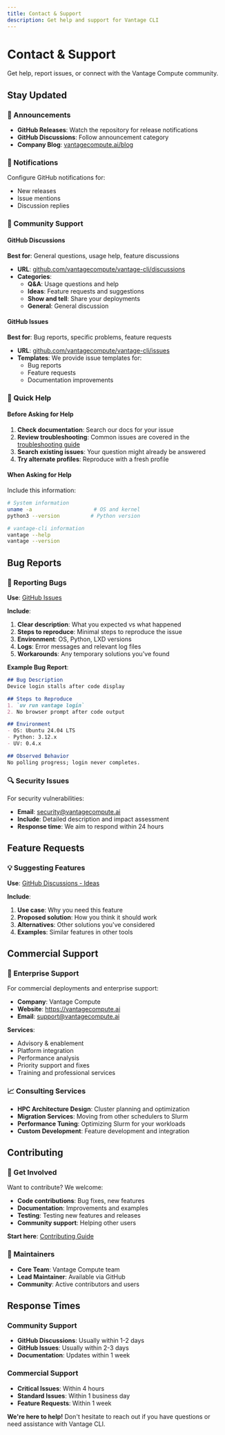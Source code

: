 ```yaml
---
title: Contact & Support
description: Get help and support for Vantage CLI
---
```


# Contact & Support

Get help, report issues, or connect with the Vantage Compute community.

## Stay Updated

### 📢 Announcements
- **GitHub Releases**: Watch the repository for release notifications
- **GitHub Discussions**: Follow announcement category
- **Company Blog**: [vantagecompute.ai/blog](https://vantagecompute.ai/blog)

### 🔔 Notifications
Configure GitHub notifications for:
- New releases
- Issue mentions
- Discussion replies


### 💬 Community Support

#### GitHub Discussions
**Best for**: General questions, usage help, feature discussions

- **URL**: [github.com/vantagecompute/vantage-cli/discussions](https://github.com/vantagecompute/vantage-clidiscussions)
- **Categories**:
  - **Q&A**: Usage questions and help
  - **Ideas**: Feature requests and suggestions
  - **Show and tell**: Share your deployments
  - **General**: General discussion

#### GitHub Issues
**Best for**: Bug reports, specific problems, feature requests

- **URL**: [github.com/vantagecompute/vantage-cli/issues](https://github.com/vantagecompute/vantage-cli/issues)
- **Templates**: We provide issue templates for:
  - Bug reports
  - Feature requests
  - Documentation improvements

### 🚀 Quick Help

#### Before Asking for Help

1. **Check documentation**: Search our docs for your issue
2. **Review troubleshooting**: Common issues are covered in the [troubleshooting guide](/vantage-cli/troubleshooting/)
3. **Search existing issues**: Your question might already be answered
4. **Try alternate profiles**: Reproduce with a fresh profile

#### When Asking for Help

Include this information:

```bash
# System information
uname -a                    # OS and kernel
python3 --version          # Python version

# vantage-cli information
vantage --help
vantage --version
```

## Bug Reports

### 🐛 Reporting Bugs

**Use**: [GitHub Issues](https://github.com/vantagecompute/vantage-cli/issues/new/choose)

**Include**:

1. **Clear description**: What you expected vs what happened
2. **Steps to reproduce**: Minimal steps to reproduce the issue
3. **Environment**: OS, Python, LXD versions
4. **Logs**: Error messages and relevant log files
5. **Workarounds**: Any temporary solutions you've found

**Example Bug Report**:

```markdown
## Bug Description
Device login stalls after code display

## Steps to Reproduce
1. `uv run vantage login`
2. No browser prompt after code output

## Environment
- OS: Ubuntu 24.04 LTS
- Python: 3.12.x
- UV: 0.4.x

## Observed Behavior
No polling progress; login never completes.
```

### 🔍 Security Issues

For security vulnerabilities:
- **Email**: security@vantagecompute.ai
- **Include**: Detailed description and impact assessment
- **Response time**: We aim to respond within 24 hours

## Feature Requests

### 💡 Suggesting Features

**Use**: [GitHub Discussions - Ideas](https://github.com/vantagecompute/vantage-cli/discussions/categories/ideas)

**Include**:

1. **Use case**: Why you need this feature
2. **Proposed solution**: How you think it should work
3. **Alternatives**: Other solutions you've considered
4. **Examples**: Similar features in other tools

## Commercial Support

### 🏢 Enterprise Support

For commercial deployments and enterprise support:

- **Company**: Vantage Compute
- **Website**: https://vantagecompute.ai
- **Email**: support@vantagecompute.ai

**Services**:

- Advisory & enablement
- Platform integration
- Performance analysis
- Priority support and fixes
- Training and professional services

### 📈 Consulting Services

- **HPC Architecture Design**: Cluster planning and optimization
- **Migration Services**: Moving from other schedulers to Slurm
- **Performance Tuning**: Optimizing Slurm for your workloads
- **Custom Development**: Feature development and integration

## Contributing

### 🤝 Get Involved

Want to contribute? We welcome:
- **Code contributions**: Bug fixes, new features
- **Documentation**: Improvements and examples
- **Testing**: Testing new features and releases
- **Community support**: Helping other users

**Start here**: [Contributing Guide](/vantage-cli/contributing/)

### 👥 Maintainers

- **Core Team**: Vantage Compute team
- **Lead Maintainer**: Available via GitHub
- **Community**: Active contributors and users

## Response Times

### Community Support

- **GitHub Discussions**: Usually within 1-2 days
- **GitHub Issues**: Usually within 2-3 days
- **Documentation**: Updates within 1 week

### Commercial Support

- **Critical Issues**: Within 4 hours
- **Standard Issues**: Within 1 business day
- **Feature Requests**: Within 1 week

**We're here to help!** Don't hesitate to reach out if you have questions or need assistance with Vantage CLI.
